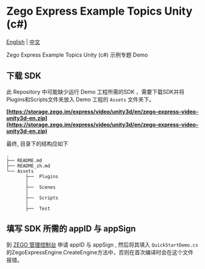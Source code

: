 # Zego Express Example Topics Unity (c#)

[English](README.md) | [中文](README_zh.md)

Zego Express Example Topics Unity (c#) 示例专题 Demo

## 下载 SDK

此 Repository 中可能缺少运行 Demo 工程所需的SDK ，需要下载SDK并将Plugins和Scripts文件夹放入 Demo 工程的 `Assets` 文件夹下。

**[https://storage.zego.im/express/video/unity3d/en/zego-express-video-unity3d-en.zip](https://storage.zego.im/express/video/unity3d/en/zego-express-video-unity3d-en.zip)**

最终, 目录下的结构应如下

```tree
.
├── README.md
├── README_zh.md
└── Assets
       ├──  Plugins
       │
       ├──  Scenes
       │
       ├──  Scripts
       │
       ├──  Test
```

## 填写 SDK 所需的 appID 与 appSign

到 [ZEGO 管理控制台](https://console-express.zego.im/acount/register) 申请 appID 与 appSign , 然后将其填入 `QuickStartDemo.cs`的ZegoExpressEngine.CreateEngine方法中，否则在首次编译时会在这个文件报错。
